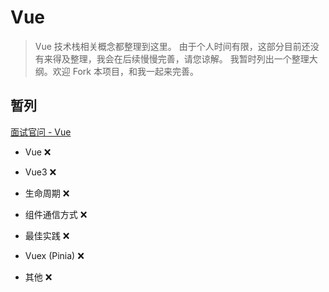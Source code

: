 # Vue

> Vue 技术栈相关概念都整理到这里。
> 由于个人时间有限，这部分目前还没有来得及整理，我会在后续慢慢完善，请您谅解。
> 我暂时列出一个整理大纲。欢迎 Fork 本项目，和我一起来完善。

## 暂列

[面试官问 - Vue](../../%E9%9D%A2%E8%AF%95%E5%AE%98%E9%97%AE/07vue/intro.md)

- Vue :x:

- Vue3 :x:

- 生命周期 :x:

- 组件通信方式 :x:

- 最佳实践 :x:

- Vuex (Pinia) :x:

- 其他 :x:


